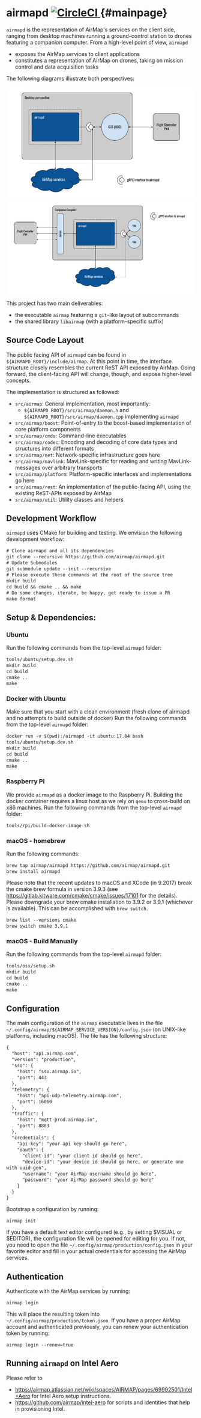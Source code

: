 # airmapd [ ![CircleCI](https://cici-us-west-2a.airmap.io/gh/airmap/airmapd.svg?style=svg&circle-token=14a0fc3307775671f97988bd781b674977671dd8) ](https://cici-us-west-2a.airmap.io/gh/airmap/airmapd) {#mainpage}

`airmapd` is the representation of AirMap's services on the client side, ranging from desktop machines running a ground-control station to drones featuring a companion computer. From a high-level point of view, `airmapd`
 - exposes the AirMap services to client applications
 - constitutes a representation of AirMap on drones, taking on mission control and data acquisition tasks

The following diagrams illustrate both perspectives:

![desktop perspective](doc/images/desktop-perspective.png)
![vehicle perspective](doc/images/vehicle-perspective.png)

This project has two main deliverables:
 - the executable `airmap` featuring a `git`-like layout of subcommands
 - the shared library `libairmap` (with a platform-specific suffix)

## Source Code Layout

The public facing API of `airmapd` can be found in `${AIRMAPD_ROOT}/include/airmap`. At this point in time, the interface
structure closely resembles the current ReST API exposed by AirMap. Going forward, the client-facing API will change, though,
and expose higher-level concepts.

The implementation is structured as followed:
 - `src/airmap`: General implementation, most importantly:
   - `${AIRMAPD_ROOT}/src/airmap/daemon.h` and `${AIRMAPD_ROOT}/src/airmap/daemon.cpp` implementing `airmapd`
 - `src/airmap/boost`: Point-of-entry to the boost-based implementation of core platform components
 - `src/airmap/cmds`: Command-line executables
 - `src/airmap/codec`: Encoding and decoding of core data types and structures into different formats
 - `src/airmap/net`: Network-specific infrastructure goes here
 - `src/airmap/mavlink`: MavLink-specific for reading and writing MavLink-messages over arbitrary transports
 - `src/airmap/platform`: Platform-specific interfaces and implementations go here
 - `src/airmap/rest`: An implementation of the public-facing API, using the existing ReST-APIs exposed by AirMap
 - `src/airmap/util`: Utility classes and helpers

## Development Workflow

`airmapd` uses CMake for building and testing. We envision the following development workflow:
```
# Clone airmapd and all its dependencies
git clone --recursive https://github.com/airmap/airmapd.git
# Update Submodules
git submodule update --init --recursive
# Please execute these commands at the root of the source tree
mkdir build
cd build && cmake .. && make
# Do some changes, iterate, be happy, get ready to issue a PR
make format
```

## Setup & Dependencies:

### Ubuntu
Run the following commands from the top-level `airmapd` folder:

```
tools/ubuntu/setup.dev.sh
mkdir build
cd build
cmake ..
make
```

### Docker with Ubuntu
Make sure that you start with a clean environment (fresh clone of airmapd and no attempts to build outside of docker)
Run the following commands from the top-level `airmapd` folder:

```
docker run -v $(pwd):/airmapd -it ubuntu:17.04 bash
tools/ubuntu/setup.dev.sh
mkdir build
cd build
cmake ..
make
```

### Raspberry Pi
We provide `airmapd` as a docker image to the Raspberry Pi. Building the docker container requires a linux host as we rely on `qemu` to cross-build on x86 machines. Run the following commands from the top-level `airmapd` folder:
```
tools/rpi/build-docker-image.sh
```

### macOS - homebrew
Run the following commands:
```
brew tap airmap/airmapd https://github.com/airmap/airmapd.git
brew install airmapd
```
Please note that the recent updates to macOS and XCode (in 9.2017) break the cmake brew formula in version 3.9.3 (see https://gitlab.kitware.com/cmake/cmake/issues/17101 for the details). Please downgrade your brew cmake installation to 3.9.2 or 3.9.1 (whichever is available). This can be accomplished with `brew switch`.
```
brew list --versions cmake
brew switch cmake 3.9.1
```

### macOS - Build Manually
Run the following commands from the top-level `airmapd` folder:
```
tools/osx/setup.sh
mkdir build
cd build
cmake ..
make
```

## Configuration

The main configuration of the `airmap` executable lives in the file `~/.config/airmap/${AIRMAP_SERVICE_VERSION}/config.json` (on UNIX-like platforms, including macOS). The file has the following structure:
```
{
  "host": "api.airmap.com",
  "version": "production",
  "sso": {
    "host": "sso.airmap.io",
    "port": 443
  },
  "telemetry": {
    "host": "api-udp-telemetry.airmap.com",
    "port": 16060
  },
  "traffic": {
    "host": "mqtt-prod.airmap.io",
    "port": 8883
  },
  "credentials": {
    "api-key": "your api key should go here",
    "oauth": {
      "client-id": "your client id should go here",
      "device-id": "your device id should go here, or generate one with uuid-gen",
      "username": "your AirMap username should go here",
      "password": "your AirMap password should go here"
    }
  }
}
```
Bootstrap a configuration by running:
```
airmap init
```
If you have a default text editor configured (e.g., by setting $VISUAL or $EDITOR), the configuration file will be opened for editing for you. If not, you need to open the file `~/.config/airmap/production/config.json` in your favorite editor and fill in your actual credentials for accessing the AirMap services.

## Authentication
Authenticate with the AirMap services by running:
```
airmap login
```
This will place the resulting token into `~/.config/airmap/production/token.json`.
If you have a proper AirMap account and authenticated previously, you can renew your authentication token by running:
```
airmap login --renew=true
```

## Running `airmapd` on Intel Aero
Please refer to
 * https://airmap.atlassian.net/wiki/spaces/AIRMAP/pages/69992501/Intel+Aero for Intel Aero setup instructions.
 * https://github.com/airmap/intel-aero for scripts and identities that help in provisioning Intel.
